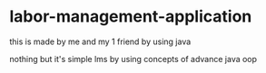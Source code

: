 # labor-management-application
this is made by me and my 1 friend by using java

nothing but it's simple lms by using concepts of advance java oop
